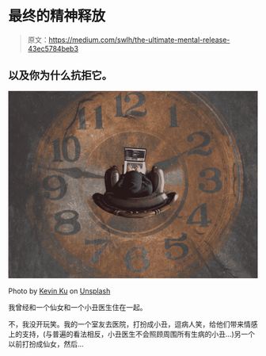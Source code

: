 # 最终的精神释放

> 原文：<https://medium.com/swlh/the-ultimate-mental-release-43ec5784beb3>

## 以及你为什么抗拒它。

![](img/473b023ba8848f80bef3ef488431ed31.png)

Photo by [Kevin Ku](https://unsplash.com/@ikukevk?utm_source=medium&utm_medium=referral) on [Unsplash](https://unsplash.com?utm_source=medium&utm_medium=referral)

我曾经和一个仙女和一个小丑医生住在一起。

不，我没开玩笑。我的一个室友去医院，打扮成小丑，逗病人笑，给他们带来情感上的支持，(与普遍的看法相反，小丑医生不会照顾周围所有生病的小丑…)另一个以前打扮成仙女，然后…